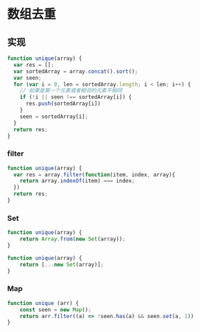 # 数组去重

## 实现
```javascript
function unique(array) {
  var res = [];
  var sortedArray = array.concat().sort();
  var seen;
  for (var i = 0, len = sortedArray.length; i < len; i++) {
    // 如果是第一个元素或者相邻的元素不相同
    if (!i || seen !== sortedArray[i]) {
      res.push(sortedArray[i])
    }
    seen = sortedArray[i];
  }
  return res;
}
```

### filter
```javascript
function unique(array) {
  var res = array.filter(function(item, index, array){
    return array.indexOf(item) === index;
  })
  return res;
}
```

### Set
```javascript
function unique(array) {
	return Array.from(new Set(array));
}
```

```javascript
function unique(array) {
    return [...new Set(array)];
}
```

### Map
```javascript
function unique (arr) {
    const seen = new Map();
    return arr.filter((a) => !seen.has(a) && seen.set(a, 1))
}
```
